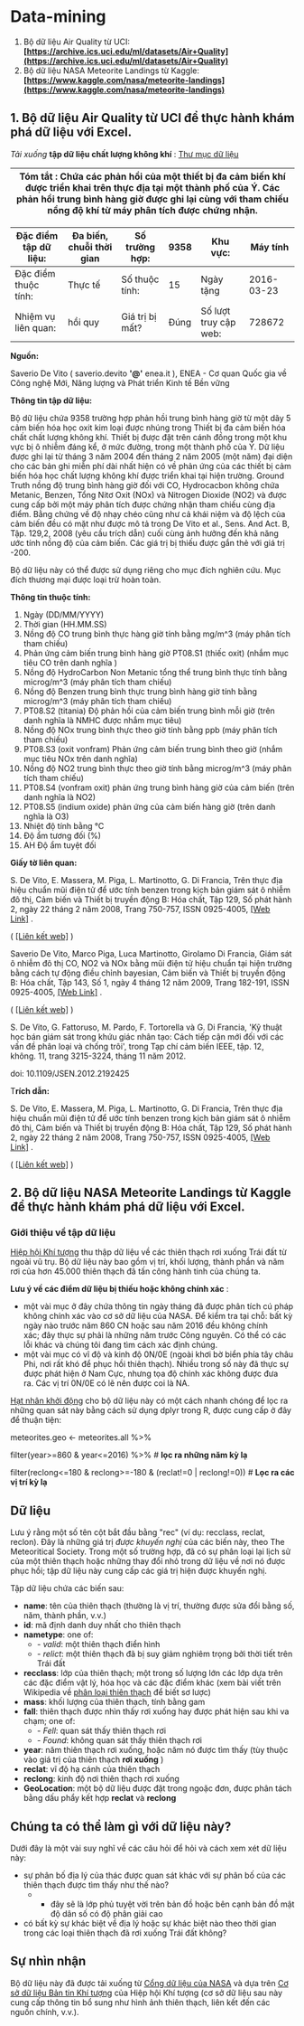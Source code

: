 # Data-mining

1. Bộ dữ liệu Air Quality từ UCI: **[https://archive.ics.uci.edu/ml/datasets/Air+Quality](https://archive.ics.uci.edu/ml/datasets/Air+Quality)**
2. Bộ dữ liệu NASA Meteorite Landings từ Kaggle: **[https://www.kaggle.com/nasa/meteorite-landings](https://www.kaggle.com/nasa/meteorite-landings)**

## 1. Bộ dữ liệu Air Quality từ UCI để thực hành khám phá dữ liệu với Excel.

*Tải xuống* **tập dữ liệu chất lượng không khí** : [Thư mục dữ liệu](https://archive.ics.uci.edu/ml/machine-learning-databases/00360/) 

| Tóm tắt : Chứa các phản hồi của một thiết bị đa cảm biến khí được triển khai trên thực địa tại một thành phố của Ý. Các phản hồi trung bình hàng giờ được ghi lại cùng với tham chiếu nồng độ khí từ máy phân tích được chứng nhận. |
| --- |

| Đặc điểm tập dữ liệu: | Đa biến, chuỗi thời gian | Số trường hợp: | 9358 | Khu vực: | Máy tính |
| --- | --- | --- | --- | --- | --- |
| Đặc điểm thuộc tính: | Thực tế | Số thuộc tính: | 15 | Ngày tặng | 2016-03-23 |
| Nhiệm vụ liên quan: | hồi quy | Giá trị bị mất? | Đúng | Số lượt truy cập web: | 728672 |

**Nguồn:**

Saverio De Vito ( saverio.devito **'@'** enea.it ), ENEA - Cơ quan Quốc gia về Công nghệ Mới, Năng lượng và Phát triển Kinh tế Bền vững

**Thông tin tập dữ liệu:**

Bộ dữ liệu chứa 9358 trường hợp phản hồi trung bình hàng giờ từ một dãy 5 cảm biến hóa học oxit kim loại được nhúng trong Thiết bị đa cảm biến hóa chất chất lượng không khí. Thiết bị được đặt trên cánh đồng trong một khu vực bị ô nhiễm đáng kể, ở mức đường, trong một thành phố của Ý. Dữ liệu được ghi lại từ tháng 3 năm 2004 đến tháng 2 năm 2005 (một năm) đại diện cho các bản ghi miễn phí dài nhất hiện có về phản ứng của các thiết bị cảm biến hóa học chất lượng không khí được triển khai tại hiện trường. Ground Truth nồng độ trung bình hàng giờ đối với CO, Hydrocacbon không chứa Metanic, Benzen, Tổng Nitơ Oxit (NOx) và Nitrogen Dioxide (NO2) và được cung cấp bởi một máy phân tích được chứng nhận tham chiếu cùng địa điểm. Bằng chứng về độ nhạy chéo cũng như cả khái niệm và độ lệch của cảm biến đều có mặt như được mô tả trong De Vito et al., Sens. And Act. B, Tập. 129,2, 2008 (yêu cầu trích dẫn) cuối cùng ảnh hưởng đến khả năng ước tính nồng độ của cảm biến. Các giá trị bị thiếu được gắn thẻ với giá trị -200.

Bộ dữ liệu này có thể được sử dụng riêng cho mục đích nghiên cứu. Mục đích thương mại được loại trừ hoàn toàn.

**Thông tin thuộc tính:**

1. Ngày (DD/MM/YYYY)
2. Thời gian (HH.MM.SS)
3. Nồng độ CO trung bình thực hàng giờ tính bằng mg/m^3 (máy phân tích tham chiếu)
4. Phản ứng cảm biến trung bình hàng giờ PT08.S1 (thiếc oxit) (nhắm mục tiêu CO trên danh nghĩa )
5. Nồng độ HydroCarbon Non Metanic tổng thể trung bình thực tính bằng microg/m^3 (máy phân tích tham chiếu)
6. Nồng độ Benzen trung bình thực trung bình hàng giờ tính bằng microg/m^3 (máy phân tích tham chiếu)
7. PT08.S2 (titania) Độ phản hồi của cảm biến trung bình mỗi giờ (trên danh nghĩa là NMHC được nhắm mục tiêu)
8. Nồng độ NOx trung bình thực theo giờ tính bằng ppb (máy phân tích tham chiếu)
9. PT08.S3 (oxit vonfram) Phản ứng cảm biến trung bình theo giờ (nhắm mục tiêu NOx trên danh nghĩa)
10. Nồng độ NO2 trung bình thực theo giờ tính bằng microg/m^3 (máy phân tích tham chiếu)
11. PT08.S4 (vonfram oxit) phản ứng trung bình hàng giờ của cảm biến (trên danh nghĩa là NO2)
12. PT08.S5 (indium oxide) phản ứng của cảm biến hàng giờ (trên danh nghĩa là O3)
13. Nhiệt độ tính bằng °C
14. Độ ẩm tương đối (%)
15. AH Độ ẩm tuyệt đối

**Giấy tờ liên quan:**

S. De Vito, E. Massera, M. Piga, L. Martinotto, G. Di Francia, Trên thực địa hiệu chuẩn mũi điện tử để ước tính benzen trong kịch bản giám sát ô nhiễm đô thị, Cảm biến và Thiết bị truyền động B: Hóa chất, Tập 129, Số phát hành 2, ngày 22 tháng 2 năm 2008, Trang 750-757, ISSN 0925-4005, [[Web Link]](http://dx.doi.org/10.1016/j.snb.2007.09.060) .

( [[Liên kết web]](http://www.sciencedirect.com/science/article/pii/S0925400507007691) )

Saverio De Vito, Marco Piga, Luca Martinotto, Girolamo Di Francia, Giám sát ô nhiễm đô thị CO, NO2 và NOx bằng mũi điện tử hiệu chuẩn tại hiện trường bằng cách tự động điều chỉnh bayesian, Cảm biến và Thiết bị truyền động B: Hóa chất, Tập 143, Số 1, ngày 4 tháng 12 năm 2009, Trang 182-191, ISSN 0925-4005, [[Web Link]](http://dx.doi.org/10.1016/j.snb.2009.08.041) .

( [[Liên kết web]](http://www.sciencedirect.com/science/article/pii/S092540050900673X) )

S. De Vito, G. Fattoruso, M. Pardo, F. Tortorella và G. Di Francia, 'Kỹ thuật học bán giám sát trong khứu giác nhân tạo: Cách tiếp cận mới đối với các vấn đề phân loại và chống trôi', trong Tạp chí cảm biến IEEE, tập. 12, không. 11, trang 3215-3224, tháng 11 năm 2012.

doi: 10.1109/JSEN.2012.2192425

T**rích dẫn:**

S. De Vito, E. Massera, M. Piga, L. Martinotto, G. Di Francia, Trên thực địa hiệu chuẩn mũi điện tử để ước tính benzen trong kịch bản giám sát ô nhiễm đô thị, Cảm biến và Thiết bị truyền động B: Hóa chất, Tập 129, Số phát hành 2, ngày 22 tháng 2 năm 2008, Trang 750-757, ISSN 0925-4005, [[Web Link]](http://dx.doi.org/10.1016/j.snb.2007.09.060) .

( [[Liên kết web]](http://www.sciencedirect.com/science/article/pii/S0925400507007691) )

## 2. Bộ dữ liệu NASA Meteorite Landings từ Kaggle để thực hành khám phá dữ liệu với Excel.

### **Giới thiệu về tập dữ liệu**

[Hiệp hội Khí tượng](http://www.meteoriticalsociety.org/) thu thập dữ liệu về các thiên thạch rơi xuống Trái đất từ ngoài vũ trụ. Bộ dữ liệu này bao gồm vị trí, khối lượng, thành phần và năm rơi của hơn 45.000 thiên thạch đã tấn công hành tinh của chúng ta.

**Lưu ý về các điểm dữ liệu bị thiếu hoặc không chính xác** :

- một vài mục ở đây chứa thông tin ngày tháng đã được phân tích cú pháp không chính xác vào cơ sở dữ liệu của NASA. Để kiểm tra tại chỗ: bất kỳ ngày nào trước năm 860 CN hoặc sau năm 2016 đều không chính xác; đây thực sự phải là những năm trước Công nguyên. Có thể có các lỗi khác và chúng tôi đang tìm cách xác định chúng.
- một vài mục có vĩ độ và kinh độ 0N/0E (ngoài khơi bờ biển phía tây châu Phi, nơi rất khó để phục hồi thiên thạch). Nhiều trong số này đã thực sự được phát hiện ở Nam Cực, nhưng tọa độ chính xác không được đưa ra. Các vị trí 0N/0E có lẽ nên được coi là NA.

[Hạt nhân khởi động]() cho bộ dữ liệu này có một cách nhanh chóng để lọc ra những quan sát này bằng cách sử dụng dplyr trong R, được cung cấp ở đây để thuận tiện:

meteorites.geo <- meteorites.all %>%

filter(year>=860 & year<=2016) %>% # **lọc ra những năm kỳ lạ**

filter(reclong<=180 & reclong>=-180 & (reclat!=0 | reclong!=0)) # **Lọc ra các vị trí kỳ lạ**

## **Dữ liệu**

Lưu ý rằng một số tên cột bắt đầu bằng "rec" (ví dụ: recclass, reclat, reclon). Đây là những giá trị *được khuyến nghị* của các biến này, theo The Meteoritical Society. Trong một số trường hợp, đã có sự phân loại lại lịch sử của một thiên thạch hoặc những thay đổi nhỏ trong dữ liệu về nơi nó được phục hồi; tập dữ liệu này cung cấp các giá trị hiện được khuyến nghị.

Tập dữ liệu chứa các biến sau:

- **name**: tên của thiên thạch (thường là vị trí, thường được sửa đổi bằng số, năm, thành phần, v.v.)
- **id**: mã định danh duy nhất cho thiên thạch
- **nametype**: one of:
    - - *valid*: một thiên thạch điển hình
    - - *relict*: một thiên thạch đã bị suy giảm nghiêm trọng bởi thời tiết trên Trái đất
- **recclass**: lớp của thiên thạch; một trong số lượng lớn các lớp dựa trên các đặc điểm vật lý, hóa học và các đặc điểm khác (xem bài viết trên Wikipedia về [phân loại thiên thạch](https://en.wikipedia.org/wiki/Meteorite_classification) để biết sơ lược)
- **mass**: khối lượng của thiên thạch, tính bằng gam
- **fall**: thiên thạch được nhìn thấy rơi xuống hay được phát hiện sau khi va chạm; one of:
    - - *Fell*: quan sát thấy thiên thạch rơi
    - - *Found*: không quan sát thấy thiên thạch rơi
- **year**: năm thiên thạch rơi xuống, hoặc năm nó được tìm thấy (tùy thuộc vào giá trị của thiên thạch **rơi xuống** )
- **reclat**: vĩ độ hạ cánh của thiên thạch
- **reclong**: kinh độ nơi thiên thạch rơi xuống
- **GeoLocation**: một bộ dữ liệu được đặt trong ngoặc đơn, được phân tách bằng dấu phẩy kết hợp **reclat** và **reclong**

## **Chúng ta có thể làm gì với dữ liệu này?**

Dưới đây là một vài suy nghĩ về các câu hỏi để hỏi và cách xem xét dữ liệu này:

- sự phân bố địa lý của thác được quan sát khác với sự phân bố của các thiên thạch được tìm thấy như thế nào?
    - - đây sẽ là lớp phủ tuyệt vời trên bản đồ hoặc bên cạnh bản đồ mật độ dân số có độ phân giải cao
- có bất kỳ sự khác biệt về địa lý hoặc sự khác biệt nào theo thời gian trong các loại thiên thạch đã rơi xuống Trái đất không?

## **Sự nhìn nhận**

Bộ dữ liệu này đã được tải xuống từ [Cổng dữ liệu của NASA](https://data.nasa.gov/Space-Science/Meteorite-Landings/gh4g-9sfh) và dựa trên [Cơ sở dữ liệu Bản tin Khí tượng](http://www.lpi.usra.edu/meteor/index.php) của Hiệp hội Khí tượng (cơ sở dữ liệu sau này cung cấp thông tin bổ sung như hình ảnh thiên thạch, liên kết đến các nguồn chính, v.v.).